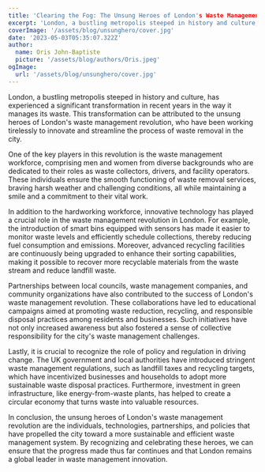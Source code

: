 ```yaml
---
title: 'Clearing the Fog: The Unsung Heroes of London's Waste Management Revolution'
excerpt: 'London, a bustling metropolis steeped in history and culture, has experienced a significant transformation in recent years in the way it manages its waste. This transformation can be attributed to the unsung heroes of London's waste management revolution, who have been working tirelessly to innovate and streamline the process of waste removal in the city'
coverImage: '/assets/blog/unsunghero/cover.jpg'
date: '2023-05-03T05:35:07.322Z'
author:
  name: Oris John-Baptiste
  picture: '/assets/blog/authors/Oris.jpeg'
ogImage:
  url: '/assets/blog/unsunghero/cover.jpg'
---
```


London, a bustling metropolis steeped in history and culture, has experienced a significant transformation in recent years in the way it manages its waste. This transformation can be attributed to the unsung heroes of London's waste management revolution, who have been working tirelessly to innovate and streamline the process of waste removal in the city.

One of the key players in this revolution is the waste management workforce, comprising men and women from diverse backgrounds who are dedicated to their roles as waste collectors, drivers, and facility operators. These individuals ensure the smooth functioning of waste removal services, braving harsh weather and challenging conditions, all while maintaining a smile and a commitment to their vital work.

In addition to the hardworking workforce, innovative technology has played a crucial role in the waste management revolution in London. For example, the introduction of smart bins equipped with sensors has made it easier to monitor waste levels and efficiently schedule collections, thereby reducing fuel consumption and emissions. Moreover, advanced recycling facilities are continuously being upgraded to enhance their sorting capabilities, making it possible to recover more recyclable materials from the waste stream and reduce landfill waste.

Partnerships between local councils, waste management companies, and community organizations have also contributed to the success of London's waste management revolution. These collaborations have led to educational campaigns aimed at promoting waste reduction, recycling, and responsible disposal practices among residents and businesses. Such initiatives have not only increased awareness but also fostered a sense of collective responsibility for the city's waste management challenges.

Lastly, it is crucial to recognize the role of policy and regulation in driving change. The UK government and local authorities have introduced stringent waste management regulations, such as landfill taxes and recycling targets, which have incentivized businesses and households to adopt more sustainable waste disposal practices. Furthermore, investment in green infrastructure, like energy-from-waste plants, has helped to create a circular economy that turns waste into valuable resources.

In conclusion, the unsung heroes of London's waste management revolution are the individuals, technologies, partnerships, and policies that have propelled the city toward a more sustainable and efficient waste management system. By recognizing and celebrating these heroes, we can ensure that the progress made thus far continues and that London remains a global leader in waste management innovation.